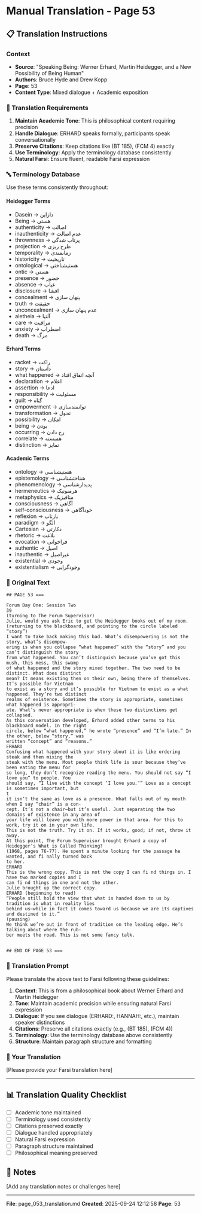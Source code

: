 # Manual Translation - Page 53

## 📋 Translation Instructions

### Context
- **Source**: "Speaking Being: Werner Erhard, Martin Heidegger, and a New Possibility of Being Human"
- **Authors**: Bruce Hyde and Drew Kopp
- **Page**: 53
- **Content Type**: Mixed dialogue + Academic exposition

### 🎯 Translation Requirements

1. **Maintain Academic Tone**: This is philosophical content requiring precision
2. **Handle Dialogue**: ERHARD speaks formally, participants speak conversationally
3. **Preserve Citations**: Keep citations like (BT 185), (FCM 4) exactly
4. **Use Terminology**: Apply the terminology database consistently
5. **Natural Farsi**: Ensure fluent, readable Farsi expression

### 🔤 Terminology Database

Use these terms consistently throughout:

#### Heidegger Terms
- Dasein → دازاین
- Being → هستی
- authenticity → اصالت
- inauthenticity → عدم اصالت
- thrownness → پرتاب شدگی
- projection → طرح ریزی
- temporality → زمانمندی
- historicity → تاریخیت
- ontological → هستیشناختی
- ontic → هستی
- presence → حضور
- absence → غیاب
- disclosure → افشا
- concealment → پنهان سازی
- truth → حقیقت
- unconcealment → عدم پنهان سازی
- aletheia → آلتیا
- care → مراقبت
- anxiety → اضطراب
- death → مرگ

#### Erhard Terms
- racket → راکت
- story → داستان
- what happened → آنچه اتفاق افتاد
- declaration → اعلام
- assertion → ادعا
- responsibility → مسئولیت
- guilt → گناه
- empowerment → توانمندسازی
- transformation → تحول
- possibility → امکان
- being → بودن
- occurring → رخ دادن
- correlate → همبسته
- distinction → تمایز

#### Academic Terms
- ontology → هستیشناسی
- epistemology → شناختشناسی
- phenomenology → پدیدارشناسی
- hermeneutics → هرمنوتیک
- metaphysics → متافیزیک
- consciousness → آگاهی
- self-consciousness → خودآگاهی
- reflexion → بازتاب
- paradigm → الگو
- Cartesian → دکارتی
- rhetoric → بلاغت
- evocation → فراخوانی
- authentic → اصیل
- inauthentic → غیراصیل
- existential → وجودی
- existentialism → وجودگرایی


### 📝 Original Text

```
## PAGE 53 ===

Forum Day One: Session Two
39
(turning to The Forum Supervisor) 
Julie, would you ask Eric to get the Heidegger books out of my room.
(returning to the blackboard, and pointing to the circle labeled “story”)
I want to take back making this bad. What’s disempowering is not the story, what’s disempow-
ering is when you collapse “what happened” with the “story” and you can’t distinguish the story 
from what happened. You can’t distinguish because you’ve got this mush, this mess, this swamp
of what happened and the story mixed together. The two need to be distinct. What does distinct 
mean? It means existing then on their own, being there of themselves. It’s possible for Vietnam 
to exist as a story and it’s possible for Vietnam to exist as a what happened. They’re two distinct 
realms of existence. Sometimes the story is appropriate, sometimes what happened is appropri-
ate. What’s never appropriate is when these two distinctions get collapsed.
As this conversation developed, Erhard added other terms to his blackboard model. In the right
circle, below “what happened,” he wrote “presence” and “I’m late.” In the other, below “story,” was 
written “concept” and “reasons.”
ERHARD
Confusing what happened with your story about it is like ordering steak and then mixing the
steak with the menu. Most people think life is sour because they’ve been eating the menu for 
so long, they don’t recognize reading the menu. You should not say “I love you” to people. You 
should say, “I live with the concept ‘I love you.’” Love as a concept is sometimes important, but
t
it isn’t the same as love as a presence. What falls out of my mouth when I say “chair” is a con-
cept. It’s not a chair—but it’s useful. Just separating the two domains of existence in any area of 
your life will leave you with more power in that area. For this to work, try it on in your own life. 
This is not the truth. Try it on. If it works, good; if not, throw it away.
At this point, The Forum Supervisor brought Erhard a copy of Heidegger’s What is Called Thinking? 
(1968, pages 76-77). He spent a minute looking for the passage he wanted, and fi nally turned back 
to her.
ERHARD
This is the wrong copy. This is not the copy I can fi nd things in. I have two marked copies and I 
can fi nd things in one and not the other.
Julie brought up the correct copy.
ERHARD (beginning to read)
“People still hold the view that what is handed down to us by tradition is what in reality lies 
behind us—while in fact it comes toward us because we are its captives and destined to it.”
(pausing)
We think we’re out in front of tradition on the leading edge. He’s talking about where the rub-
ber meets the road. This is not some fancy talk.


## END OF PAGE 53 ===
```

### 🤖 Translation Prompt

Please translate the above text to Farsi following these guidelines:

1. **Context**: This is from a philosophical book about Werner Erhard and Martin Heidegger
2. **Tone**: Maintain academic precision while ensuring natural Farsi expression
3. **Dialogue**: If you see dialogue (ERHARD:, HANNAH:, etc.), maintain speaker distinctions
4. **Citations**: Preserve all citations exactly (e.g., (BT 185), (FCM 4))
5. **Terminology**: Use the terminology database above consistently
6. **Structure**: Maintain paragraph structure and formatting

### 📄 Your Translation

[Please provide your Farsi translation here]

---

## 📊 Translation Quality Checklist

- [ ] Academic tone maintained
- [ ] Terminology used consistently
- [ ] Citations preserved exactly
- [ ] Dialogue handled appropriately
- [ ] Natural Farsi expression
- [ ] Paragraph structure maintained
- [ ] Philosophical meaning preserved

## 📝 Notes

[Add any translation notes or challenges here]

---

**File**: page_053_translation.md
**Created**: 2025-09-24 12:12:58
**Page**: 53
